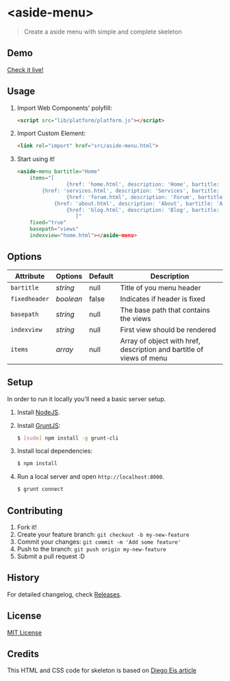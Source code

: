 # &lt;aside-menu&gt;

> Create a aside menu with simple and complete skeleton

## Demo

[Check it live!](http://leonardosalles.com/aside-menu/)

## Usage

1. Import Web Components' polyfill:

    ```html
    <script src="lib/platform/platform.js"></script>
    ```

2. Import Custom Element:

    ```html
    <link rel="import" href="src/aside-menu.html">
    ```

3. Start using it!

    ```html
    <aside-menu bartitle="Home" 
		items="[
                	{href: 'home.html', description: 'Home', bartitle: 'Home'},
			{href: 'services.html', description: 'Services', bartitle: 'Services'},
                	{href: 'forum.html', description: 'Forum', bartitle: 'Forum'},
		        {href: 'about.html', description: 'About', bartitle: 'About'},
                	{href: 'blog.html', description: 'Blog', bartitle: 'Blog'}
                       ]" 
		fixed="true" 
		basepath="views" 
		indexview="home.html"></aside-menu>
    ```



## Options

Attribute  | Options                   | Default             | Description
---        | ---                       | ---                 | ---
`bartitle` | *string*                  | null                | Title of you menu header
`fixedheader`| *boolean*                 | false               | Indicates if header is fixed
`basepath` | *string*                  | null                | The base path that contains the views
`indexview`| *string*                  | null                | First view should be rendered
`items`    | *array*                   | null                | Array of object with href, description and bartitle of views of menu

## Setup

In order to run it locally you'll need a basic server setup.

1. Install [NodeJS](http://nodejs.org/download/).
2. Install [GruntJS](http://gruntjs.com/):

    ```sh
    $ [sudo] npm install -g grunt-cli
    ```

3. Install local dependencies:

    ```sh
    $ npm install
    ```

4. Run a local server and open `http://localhost:8000`.

    ```sh
    $ grunt connect
    ```

## Contributing

1. Fork it!
2. Create your feature branch: `git checkout -b my-new-feature`
3. Commit your changes: `git commit -m 'Add some feature'`
4. Push to the branch: `git push origin my-new-feature`
5. Submit a pull request :D

## History

For detailed changelog, check [Releases](https://github.com/leonardosalles/aside-menu/releases).

## License

[MIT License](http://opensource.org/licenses/MIT)

## Credits
This HTML and CSS code for skeleton is based on [Diego Eis article](http://tableless.com.br/fazendo-um-slide-menu-mobile-sem-plugin/)


